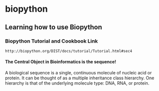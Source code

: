 # biopython

## Learning how to use Biopython

### Biopython Tutorial and Cookbook Link

```
http://biopython.org/DIST/docs/tutorial/Tutorial.html#sec4
```

#### The Central Object in Bioinformatics is the sequence!

A biological sequence is a single, continuous molecule of nucleic acid or protein. It can be thought of as a multiple inheritance class hierarchy. One hierarchy is that of the underlying molecule type: DNA, RNA, or protein.
